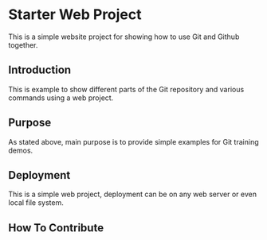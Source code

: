 # Starter Web Project

This is a simple website project for showing how to use Git and Github together.

## Introduction

This is example to show different parts of the Git repository and various commands using a web project.

## Purpose

As stated above, main purpose is to provide simple examples for Git training demos.

## Deployment

This is a simple web project, deployment can be on any web server or even local file system.

## How To Contribute